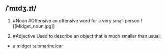 ## /ˈmɪdʒ.ɪt/  
1. #Noun #Offensive
an offensive word for a very small person
![[Midget_noun.jpg]]

2. #Adjective
Used to describe an object that is much smaller than usual:

- a midget submarine/car